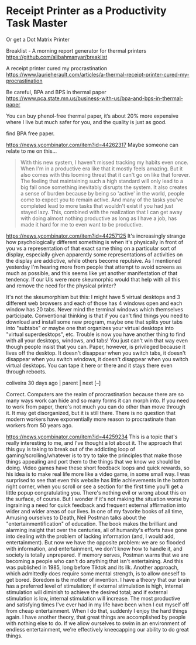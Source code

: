 # Receipt Printer as a Productivity Task Master

Or get a Dot Matrix Printer

Breaklist - A morning report generator for thermal printers
https://github.com/alibahmanyar/breaklist

A receipt printer cured my procrastination
https://www.laurieherault.com/articles/a-thermal-receipt-printer-cured-my-procrastination

Be careful,
BPA and BPS in thermal paper
https://www.pca.state.mn.us/business-with-us/bpa-and-bps-in-thermal-paper

You can buy phenol-free thermal paper, it’s about 20% more expensive where I live but much safer for you, and the quality is just as good.

 find BPA free paper.

https://news.ycombinator.com/item?id=44262317
 Maybe someone can relate to me on this...
> With this new system, I haven't missed tracking my habits even once.
When I'm in a productive era like that it mostly feels amazing. But it also comes with this looming threat that it can't go on like that forever. The feeling that maintaining such a high standard will only lead to a big fall once something inevitably disrupts the system. It also creates a sense of burden because by being so 'active' in the world, people come to expect you to remain active. And many of the tasks you've completed lead to more tasks that wouldn't exist if you had just stayed lazy.
This, combined with the realization that I can get away with doing almost nothing productive as long as I have a job, has made it hard for me to even want to be productive.

https://news.ycombinator.com/item?id=44257125
It's increasingly strange how psychologically different something is when it's physically in front of you vs a representation of that exact same thing on a particular sort of display, especially given apparently some representations of activities on the display are addictive, while others become repulsive. As I mentioned yesterday I'm hearing more from people that attempt to avoid screens as much as possible, and this seems like yet another manifestation of that tendency.
If our UIs were more skeumorphic would that help with all this and remove the need for the physical printer?

It's not the skeumorphism but this:
I might have 5 virtual desktops and 3 different web browsers and each of those has 4 windows open and each window has 20 tabs. Never mind the terminal windows which themselves participate.
Conventional thinking is that if you can't find things you need to download and install some new program, maybe one that splits your tabs into "subtabs" or maybe one that organizes your virtual desktops into "virtual superdesktops", etc. Trouble is now you have another thing to find with all your desktops, windows, and tabs! You just can't win that way even though people insist that you can.
Paper, however, is privileged because it lives off the desktop. It doesn't disappear when you switch tabs, it doesn't disappear when you switch windows, it doesn't disappear when you switch virtual desktops. You can tape it here or there and it stays there even through reboots.
	
coliveira 30 days ago | parent | next [–]

Correct. Computers are the realm of procrastination because there are so many ways work can hide and so many forms it can morph into. If you need to work from paper, there's not much you can do other than move through it. It may get disorganized, but it is still there. There is no question that modern workers have exponentially more reason to procrastinate than workers from 50 years ago.

https://news.ycombinator.com/item?id=44259234
This is a topic that's really interesting to me, and I've thought a lot about it.
The approach that this guy is taking to break out of the addicting loop of gaming/scrolling/whatever is to try to take the principles that make those things appealing and port them to the things that we know we should be doing. Video games have these short feedback loops and quick rewards, so his idea is to make real life more like a video game, in some small way. I was surprised to see that even this website has little achievements in the bottom right corner, when you scroll or see a section for the first time you'll get a little popup congratulating you.
There's nothing evil or wrong about this on the surface, of course. But I wonder if it's not making the situation worse by ingraining a need for quick feedback and frequent external affirmation into wider and wider areas of our lives. In one of my favorite books of all time, Amusing ourselves to Death, Neil Postman talks about the "entertainmentification" of education. The book makes the brilliant and alarming insight that over the centuries, all of humanity's efforts have gone into dealing with the problem of lacking information (and, I would add, entertainment). But now we have the opposite problem: we are so flooded with information, and entertainment, we don't know how to handle it, and society is totally unprepared. If memory serves, Postman warns that we are becoming a people who can't do anything that isn't entertaining. And this was published in 1985, long before Tiktok and its ilk.
Another approach, which admittedly does require some mental strength, is to allow oneself to get bored. Boredom is the mother of invention. I have a theory that our brain has a preferred level of stimulation; if external stimulation is high, internal stimulation will diminish to achieve the desired total; and if external stimulation is low, internal stimulation will increase. The most productive and satisfying times I've ever had in my life have been when I cut myself off from cheap entertainment. When I do that, suddenly I enjoy the hard things again.
I have another theory, that great things are accomplished by people with nothing else to do. If we allow ourselves to swim in an environment of endless entertainment, we're effectively kneecapping our ability to do great things.